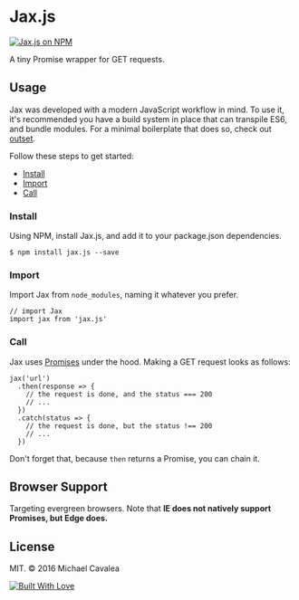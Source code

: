 # Jax.js

[![Jax.js on NPM](https://img.shields.io/npm/v/jax.js.svg)](https://www.npmjs.com/package/jax.js)

A tiny Promise wrapper for GET requests.

## Usage

Jax was developed with a modern JavaScript workflow in mind. To use it, it's recommended you have a build system in place that can transpile ES6, and bundle modules. For a minimal boilerplate that does so, check out [outset](https://github.com/callmecavs/outset).

Follow these steps to get started:

* [Install](#install)
* [Import](#import)
* [Call](#call)

### Install

Using NPM, install Jax.js, and add it to your package.json dependencies.

```
$ npm install jax.js --save
```

### Import

Import Jax from `node_modules`, naming it whatever you prefer.

```es6
// import Jax
import jax from 'jax.js'
```

### Call

Jax uses [Promises](https://developer.mozilla.org/en-US/docs/Web/JavaScript/Reference/Global_Objects/Promise) under the hood. Making a GET request looks as follows:

```es6
jax('url')
  .then(response => {
    // the request is done, and the status === 200
    // ...
  })
  .catch(status => {
    // the request is done, but the status !== 200
    // ...
  })
```

Don't forget that, because `then` returns a Promise, you can chain it.

## Browser Support

Targeting evergreen browsers. Note that **IE does not natively support Promises, but Edge does.**

## License

MIT. © 2016 Michael Cavalea

[![Built With Love](http://forthebadge.com/images/badges/built-with-love.svg)](http://forthebadge.com)
